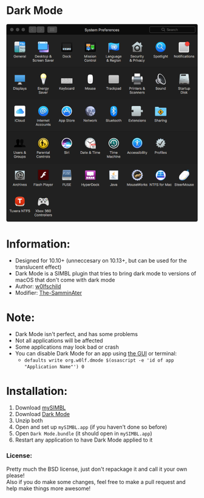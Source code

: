# Dark Mode

![preview](preview.png) 

# Information:

- Designed for 10.10+ (unneccesary on 10.13+, but can be used for the translucent effect)
- Dark Mode is a SIMBL plugin that tries to bring dark mode to versions of macOS that don't come with dark mode
- Author: [w0lfschild](https://github.com/w0lfschild)
- Modifier: [The-SamminAter](https://github.com/The-SamminAter)

# Note:

- Dark Mode isn't perfect, and has some problems
- Not all applications will be affected
- Some applications may look bad or crash
- You can disable Dark Mode for an app using [the GUI](https://github.com/The-SamminAter/DarkMode/blob/master/build/Dark%20Mode's%20GUI.zip) or terminal:
    - `defaults write org.w0lf.dmode $(osascript -e 'id of app "Application Name"') 0`

# Installation:

1. Download [mySIMBL](https://github.com/w0lfschild/app_updates/raw/master/mySIMBL/mySIMBL_master.zip)
2. Download [Dark Mode](https://github.com/The-SamminAter/DarkMode/blob/master/build/Dark%20Mode.bundle.zip)
3. Unzip both
4. Open and set up `mySIMBL.app` (if you haven't done so before)
6. Open `Dark Mode.bundle` (it should open in `mySIMBL.app`)
7. Restart any application to have Dark Mode applied to it
	
### License:
Pretty much the BSD license, just don't repackage it and call it your own please!    
Also if you do make some changes, feel free to make a pull request and help make things more awesome!
